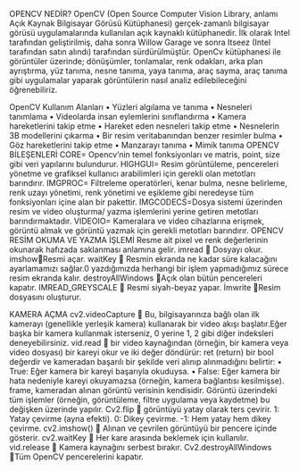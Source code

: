 OPENCV NEDİR?
OpenCV (Open Source Computer Vision Library, anlamı Açık Kaynak Bilgisayar Görüsü Kütüphanesi) gerçek-zamanlı bilgisayar görüsü uygulamalarında kullanılan açık kaynaklı kütüphanedir. İlk olarak Intel tarafından geliştirilmiş, daha sonra Willow Garage ve sonra Itseez (Intel tarafından satın alındı) tarafından sürdürülmüştür.
OpenCv kütüphanesi ile görüntüler üzerinde; dönüşümler, tonlamalar, renk odakları, arka plan ayrıştırma, yüz tanıma, nesne tanıma, yaya tanıma, araç sayma, araç tanıma gibi uygulamalar yaparak görüntülerin nasıl analiz edilebileceğini öğrenebiliriz.

OpenCV Kullanım Alanları
•	Yüzleri algılama ve tanıma
•	Nesneleri tanımlama
•	Videolarda insan eylemlerini sınıflandırma
•	Kamera hareketlerini takip etme
•	Hareket eden nesneleri takip etme
•	Nesnelerin 3B modellerini çıkarma
•	Bir resim veritabanından benzer resimler bulma
•	Göz hareketlerini takip etme
•	Manzarayı tanıma
•	Mimik tanıma
       OPENCV BİLEŞENLERİ
CORE= Opencv’nin temel fonksiyonları ve matris, point, size gibi veri yapılarını bulundurur.
HIGHGUI= Resim görüntüleme, pencereleri yönetme ve grafiksel kullanıcı arabilimleri için gerekli olan metotları barındırır.
IMGPROC= Filtreleme operatörleri, kenar bulma, nesne belirleme, renk uzayı yönetimi, renk yönetimi ve eşikleme gibi neredeyse tüm fonksiyonları içine alan bir pakettir.
IMGCODECS=Dosya sistemi üzerinden resim ve video oluşturma/ yazma işlemlerini yerine getiren metotları barındırmaktadır.
VIDEOIO= Kameralara ve video cihazlarına erişmek, görüntü almak ve görüntü yazmak için gerekli metotları barındırır.
OPENCV RESİM OKUMA VE YAZMA İŞLEMİ
Resme ait pixel ve renk değerlerinin okunarak hafızada saklanması anlamına gelir.
imread  Dosyayı okur.
imshowResmi açar.
waitKey  Resmin ekranda ne kadar süre kalacağını ayarlamamızı sağlar.0 yazdığımızda herhangi bir işlem yapmadığımız sürece resim ekranda kalır.
destroyAllWindows Açık olan bütün pencereleri kapatır.
IMREAD_GREYSCALE  Resmi siyah-beyaz yapar.
İmwrite Resim dosyasını oluşturur.

KAMERA AÇMA
cv2.videoCapture  Bu, bilgisayarınıza bağlı olan ilk kamerayı (genellikle yerleşik kamera) kullanarak bir video akışı başlatır.Eğer başka bir kamera kullanmak isterseniz, 0 yerine 1, 2 gibi diğer indeksleri deneyebilirsiniz.
vid.read  bir video kaynağından (örneğin, bir kamera veya video dosyası) bir kareyi okur ve iki değer döndürür:
ret (return) bir bool değerdir ve kameradan başarılı bir şekilde veri alınıp alınmadığını belirtir:
•	True: Eğer kamera bir kareyi başarıyla okuduysa.
•	False: Eğer kamera bir hata nedeniyle kareyi okuyamazsa (örneğin, kamera bağlantısı kesilmişse).
frame, kameradan alınan görüntü verisinin kendisidir. Görüntü üzerindeki tüm işlemler (örneğin, görüntüleme, filtre uygulama veya kaydetme) bu değişken üzerinde yapılır.
      Cv2.flip  görüntüyü yatay olarak ters çevirir.
        1: Yatay çevirme (ayna efekti).
        0: Dikey çevirme.
       -1: Hem yatay hem dikey çevirme.
cv2.imshow()  Alınan ve çevrilen görüntüyü bir pencere içinde gösterir.
cv2.waitKey  Her kare arasında beklemek için kullanılır.
vid.release  Kamera kaynağını serbest bırakır.
Cv2.destroyAllWindows Tüm OpenCV pencerelerini kapatır.














